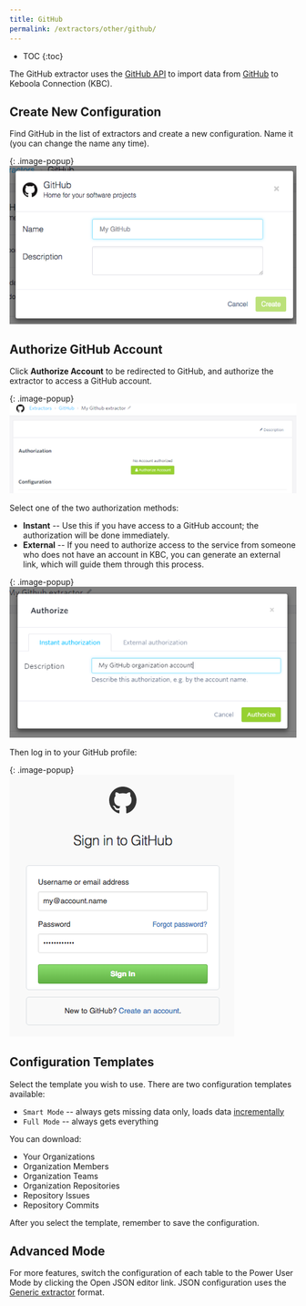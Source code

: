 ```yaml
---
title: GitHub
permalink: /extractors/other/github/
---
```


* TOC
{:toc}

The GitHub extractor uses the [GitHub API](https://developer.github.com/v3/) to import data from [GitHub](https://github.com/)
to Keboola Connection (KBC).

## Create New Configuration
Find GitHub in the list of extractors and create a new configuration. Name it (you can change the name any time).

{: .image-popup}
![GitHub New Configuration](./01-new-configuration.png)

## Authorize GitHub Account
Click **Authorize Account** to be redirected to GitHub, and authorize the extractor to access a GitHub account.

{: .image-popup}
![GitHub Authorization](./02-authorize.png)

Select one of the two authorization methods:

 - **Instant** -- Use this if you have access to a GitHub account; the authorization will be done immediately.
 - **External** -- If you need to authorize access to the service from someone who does not have an account in KBC,
 you can generate an external link, which will guide them through this process.

{: .image-popup}
![GitHub Authorization Selection](./03-authorize-modal.png)

Then log in to your GitHub profile:

{: .image-popup}
![GitHub Login](./04-github-auth.png)

## Configuration Templates
Select the template you wish to use. There are two configuration templates available:

- `Smart Mode` -- always gets missing data only, loads data [incrementally](/storage/tables/#incremental-loading)
- `Full Mode` -- always gets everything

You can download:

- Your Organizations
- Organization Members
- Organization Teams
- Organization Repositories
- Repository Issues
- Repository Commits

After you select the template, remember to save the configuration.

## Advanced Mode
For more features, switch the configuration of each table to the Power User Mode by clicking the Open JSON editor link.
JSON configuration uses the [Generic extractor](https://developers.keboola.com/extend/generic-extractor/) format.
